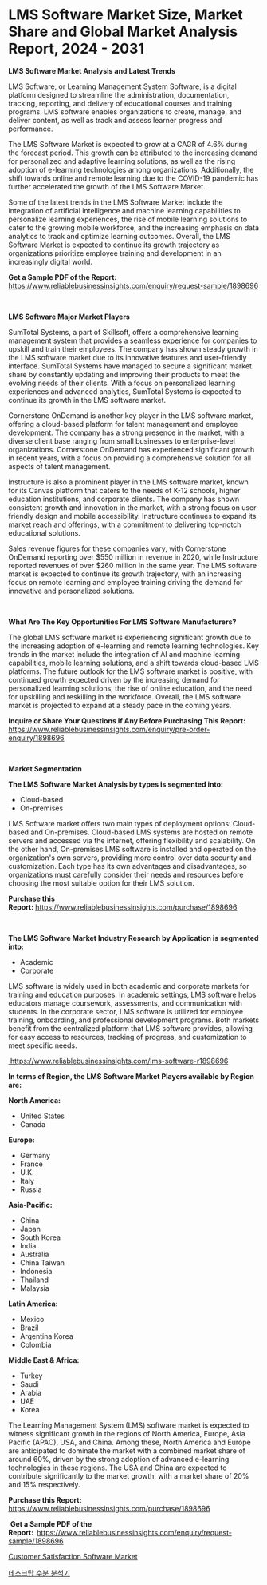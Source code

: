 <p><h1>LMS Software Market Size, Market Share and Global Market Analysis Report, 2024 - 2031</h1></p><p><strong>LMS Software Market Analysis and Latest Trends</strong></p>
<p><p>LMS Software, or Learning Management System Software, is a digital platform designed to streamline the administration, documentation, tracking, reporting, and delivery of educational courses and training programs. LMS software enables organizations to create, manage, and deliver content, as well as track and assess learner progress and performance.</p><p>The LMS Software Market is expected to grow at a CAGR of 4.6% during the forecast period. This growth can be attributed to the increasing demand for personalized and adaptive learning solutions, as well as the rising adoption of e-learning technologies among organizations. Additionally, the shift towards online and remote learning due to the COVID-19 pandemic has further accelerated the growth of the LMS Software Market.</p><p>Some of the latest trends in the LMS Software Market include the integration of artificial intelligence and machine learning capabilities to personalize learning experiences, the rise of mobile learning solutions to cater to the growing mobile workforce, and the increasing emphasis on data analytics to track and optimize learning outcomes. Overall, the LMS Software Market is expected to continue its growth trajectory as organizations prioritize employee training and development in an increasingly digital world.</p></p>
<p><strong>Get a Sample PDF of the Report:&nbsp;</strong> <a href="https://www.reliablebusinessinsights.com/enquiry/request-sample/1898696">https://www.reliablebusinessinsights.com/enquiry/request-sample/1898696</a></p>
<p>&nbsp;</p>
<p><strong>LMS Software Major Market Players</strong></p>
<p><p>SumTotal Systems, a part of Skillsoft, offers a comprehensive learning management system that provides a seamless experience for companies to upskill and train their employees. The company has shown steady growth in the LMS software market due to its innovative features and user-friendly interface. SumTotal Systems have managed to secure a significant market share by constantly updating and improving their products to meet the evolving needs of their clients. With a focus on personalized learning experiences and advanced analytics, SumTotal Systems is expected to continue its growth in the LMS software market.</p><p>Cornerstone OnDemand is another key player in the LMS software market, offering a cloud-based platform for talent management and employee development. The company has a strong presence in the market, with a diverse client base ranging from small businesses to enterprise-level organizations. Cornerstone OnDemand has experienced significant growth in recent years, with a focus on providing a comprehensive solution for all aspects of talent management.</p><p>Instructure is also a prominent player in the LMS software market, known for its Canvas platform that caters to the needs of K-12 schools, higher education institutions, and corporate clients. The company has shown consistent growth and innovation in the market, with a strong focus on user-friendly design and mobile accessibility. Instructure continues to expand its market reach and offerings, with a commitment to delivering top-notch educational solutions.</p><p>Sales revenue figures for these companies vary, with Cornerstone OnDemand reporting over $550 million in revenue in 2020, while Instructure reported revenues of over $260 million in the same year. The LMS software market is expected to continue its growth trajectory, with an increasing focus on remote learning and employee training driving the demand for innovative and personalized solutions.</p></p>
<p>&nbsp;</p>
<p><strong>What Are The Key Opportunities For LMS Software Manufacturers?</strong></p>
<p><p>The global LMS software market is experiencing significant growth due to the increasing adoption of e-learning and remote learning technologies. Key trends in the market include the integration of AI and machine learning capabilities, mobile learning solutions, and a shift towards cloud-based LMS platforms. The future outlook for the LMS software market is positive, with continued growth expected driven by the increasing demand for personalized learning solutions, the rise of online education, and the need for upskilling and reskilling in the workforce. Overall, the LMS software market is projected to expand at a steady pace in the coming years.</p></p>
<p><strong>Inquire or Share Your Questions If Any Before Purchasing This Report:</strong> <a href="https://www.reliablebusinessinsights.com/enquiry/pre-order-enquiry/1898696">https://www.reliablebusinessinsights.com/enquiry/pre-order-enquiry/1898696</a></p>
<p>&nbsp;</p>
<p><strong>Market Segmentation</strong></p>
<p><strong>The LMS Software Market Analysis by types is segmented into:</strong></p>
<p><ul><li>Cloud-based</li><li>On-premises</li></ul></p>
<p><p>LMS Software market offers two main types of deployment options: Cloud-based and On-premises. Cloud-based LMS systems are hosted on remote servers and accessed via the internet, offering flexibility and scalability. On the other hand, On-premises LMS software is installed and operated on the organization's own servers, providing more control over data security and customization. Each type has its own advantages and disadvantages, so organizations must carefully consider their needs and resources before choosing the most suitable option for their LMS solution.</p></p>
<p><strong>Purchase this Report:&nbsp;</strong><a href="https://www.reliablebusinessinsights.com/purchase/1898696">https://www.reliablebusinessinsights.com/purchase/1898696</a></p>
<p>&nbsp;</p>
<p><strong>The LMS Software Market Industry Research by Application is segmented into:</strong></p>
<p><ul><li>Academic</li><li>Corporate</li></ul></p>
<p><p>LMS software is widely used in both academic and corporate markets for training and education purposes. In academic settings, LMS software helps educators manage coursework, assessments, and communication with students. In the corporate sector, LMS software is utilized for employee training, onboarding, and professional development programs. Both markets benefit from the centralized platform that LMS software provides, allowing for easy access to resources, tracking of progress, and customization to meet specific needs.</p></p>
<p><a href="https://www.reliablebusinessinsights.com/lms-software-r1898696">&nbsp;https://www.reliablebusinessinsights.com/lms-software-r1898696</a></p>
<p><strong>In terms of Region, the LMS Software Market Players available by Region are:</strong></p>
<p>
    <p> <strong> North America: </strong>
        <ul>
            <li>United States</li>
            <li>Canada</li>
        </ul>
        </p> 
    <p> <strong> Europe: </strong>
        <ul>
            <li>Germany</li>
            <li>France</li>
            <li>U.K.</li>
            <li>Italy</li>
            <li>Russia</li>
        </ul>
        </p> 
    <p> <strong> Asia-Pacific: </strong>
        <ul>
            <li>China</li>
            <li>Japan</li>
            <li>South Korea</li>
            <li>India</li>
            <li>Australia</li>
            <li>China Taiwan</li>
            <li>Indonesia</li>
            <li>Thailand</li>
            <li>Malaysia</li>
        </ul>
        </p> 
    <p> <strong> Latin America: </strong>
        <ul>
            <li>Mexico</li>
            <li>Brazil</li>
            <li>Argentina Korea</li>
            <li>Colombia</li>
        </ul>
        </p> 
    <p> <strong> Middle East & Africa: </strong>
        <ul>
            <li>Turkey</li>
            <li>Saudi</li>
            <li>Arabia</li>
            <li>UAE</li>
            <li>Korea</li>
        </ul>
    </p>
    </p>
<p><p>The Learning Management System (LMS) software market is expected to witness significant growth in the regions of North America, Europe, Asia Pacific (APAC), USA, and China. Among these, North America and Europe are anticipated to dominate the market with a combined market share of around 60%, driven by the strong adoption of advanced e-learning technologies in these regions. The USA and China are expected to contribute significantly to the market growth, with a market share of 20% and 15% respectively.</p></p>
<p><strong>Purchase this Report: </strong><a href="https://www.reliablebusinessinsights.com/purchase/1898696">https://www.reliablebusinessinsights.com/purchase/1898696</a></p>
<p>&nbsp;<strong>Get a Sample PDF of the Report:&nbsp;&nbsp;</strong><a href="https://www.reliablebusinessinsights.com/enquiry/request-sample/1898696">https://www.reliablebusinessinsights.com/enquiry/request-sample/1898696</a></p>
<p><strong></strong></p>
<p><p><a href="https://github.com/kimjmgeh81/Market-Research-Report-List-2/blob/main/customer-satisfaction-software-market.md">Customer Satisfaction Software Market</a></p><p><a href="https://github.com/vseigx30c9a1j/Market-Research-Report-List-4/blob/main/770115485423.md">데스크탑 수분 분석기</a></p></p>